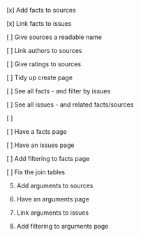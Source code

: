 [x] Add facts to sources 

[x] Link facts to issues 

[ ] Give sources a readable name

[ ] Link authors to sources

[ ] Give ratings to sources

[ ] Tidy up create page

[ ] See all facts - and filter by issues

[ ] See all issues - and related facts/sources

[ ] 






[ ] Have a facts page 

[ ] Have an issues page 

[ ] Add filtering to facts page

[ ] Fix the join tables

5. Add arguments to sources 

6. Have an arguments page

7. Link arguments to issues

8. Add filtering to arguments page

